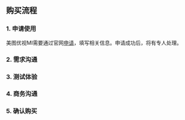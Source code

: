 ## 购买流程

### 1. 申请使用
美图优视MI需要通过官网[申请](https://cloud.tencent.com/act/apply/mi)，填写相关信息。申请成功后，将有专人处理。

### 2. 需求沟通

### 3. 测试体验

### 4. 商务沟通

### 5. 确认购买
